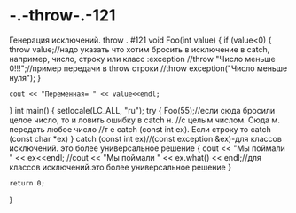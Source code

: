 # -.-throw-.-121
Генерация исключений. throw . #121
void Foo(int value)
{
	if (value<0)
	{
        throw value;//надо указать что хотим бросить в исключение в catch, например, число, строку или класс :exception 
		//throw "Число меньше 0!!!";//пример передачи в throw строки
		//throw exception("Число меньше нуля");
	}
	
	cout << "Переменная= " << value<<endl;
}
int main()
{
	setlocale(LC_ALL, "ru");
	try
	{
     Foo(55);//если сюда бросили целое число, то и ловить ошибку в catch н.
	 //с целым числом. Сюда м. передать любое число
	 //т е catch (const int ex). Если строку то catch (const char *ex)
	} 
	catch (const int ex)//(const exception &ex)-для классов исключений. это более универсальное решение
	{
		cout << "Мы поймали " << ex<<endl;
		//cout << "Мы поймали " << ex.what() << endl;//для классов исключений.это более универсальное решение
	}
	
	return 0;
}
